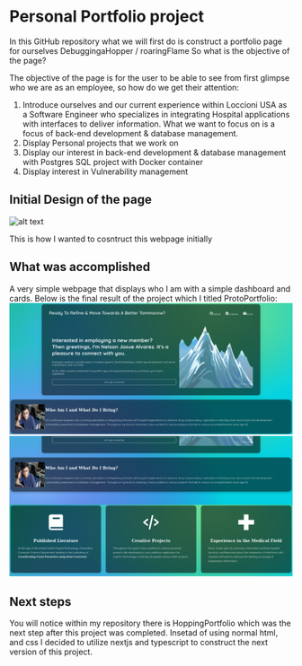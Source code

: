 

# Personal Portfolio project   
In this GitHub repository what we will first do is construct a portfolio page for ourselves DebuggingaHopper / roaringFlame So what is the objective of the page? 

The objective of the page is for the user to be able to see from first glimpse who we are as an employee, so how do we get their attention: 

1. Introduce ourselves and our current experience within Loccioni USA as a Software Engineer who specializes in integrating Hospital applications with interfaces to deliver information. What we want to focus on is a focus of back-end development & database management. 
2. Display Personal projects that we work on 
3. Display our interest in back-end development & database management with Postgres SQL project with Docker container 
4. Display interest in Vulnerability management

## Initial Design of the page
![alt text](diagram-export-5-15-2024-9_35_21-PM.png)

This is how I wanted to cosntruct this webpage initially

## What was accomplished

A very simple webpage that displays who I am with a simple dashboard and cards.  Below is the final result of the project which I titled ProtoPortfolio:
![First_part](image.png)
![Second_part](image-1.png)

## Next steps

You will notice within my repository there is HoppingPortfolio which was the next step after this project was completed. Insetad of using normal html, and css I decided to utilize nextjs and typescript to construct the next version of this project.

